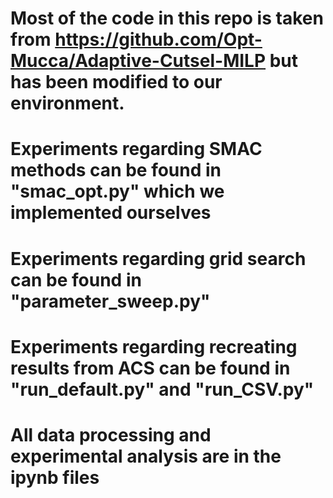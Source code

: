# Most of the code in this repo is taken from https://github.com/Opt-Mucca/Adaptive-Cutsel-MILP but has been modified to our environment.

# Experiments regarding SMAC methods can be found in "smac_opt.py" which we implemented ourselves
# Experiments regarding grid search can be found in "parameter_sweep.py"
# Experiments regarding recreating results from ACS can be found in "run_default.py" and "run_CSV.py"
# All data processing and experimental analysis are in the ipynb files
